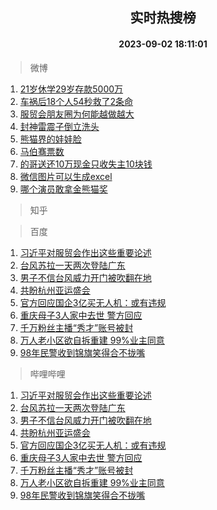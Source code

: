 <div align="center"><h2>实时热搜榜</h2><h4>2023-09-02 18:11:01</h4></div>

> 微博  

1. [21岁休学29岁存款5000万](https://s.weibo.com/weibo?q=21%E5%B2%81%E4%BC%91%E5%AD%A629%E5%B2%81%E5%AD%98%E6%AC%BE5000%E4%B8%87&t=31&band_rank=1&Refer=top)<br />
2. [车祸后18个人54秒救了2条命](https://s.weibo.com/weibo?q=%23%E8%BD%A6%E7%A5%B8%E5%90%8E18%E4%B8%AA%E4%BA%BA54%E7%A7%92%E6%95%91%E4%BA%862%E6%9D%A1%E5%91%BD%23&t=31&band_rank=2&Refer=top)<br />
3. [服贸会朋友圈为何能越做越大](https://s.weibo.com/weibo?q=%23%E6%9C%8D%E8%B4%B8%E4%BC%9A%E6%9C%8B%E5%8F%8B%E5%9C%88%E4%B8%BA%E4%BD%95%E8%83%BD%E8%B6%8A%E5%81%9A%E8%B6%8A%E5%A4%A7%23&t=31&band_rank=3&Refer=top)<br />
4. [封神雷震子倒立洗头](https://s.weibo.com/weibo?q=%E5%B0%81%E7%A5%9E%E9%9B%B7%E9%9C%87%E5%AD%90%E5%80%92%E7%AB%8B%E6%B4%97%E5%A4%B4&t=31&band_rank=4&Refer=top)<br />
5. [熊猫界的娃娃脸](https://s.weibo.com/weibo?q=%23%E7%86%8A%E7%8C%AB%E7%95%8C%E7%9A%84%E5%A8%83%E5%A8%83%E8%84%B8%23&t=31&band_rank=5&Refer=top)<br />
6. [马伯骞票数](https://s.weibo.com/weibo?q=%E9%A9%AC%E4%BC%AF%E9%AA%9E%E7%A5%A8%E6%95%B0&t=31&band_rank=6&Refer=top)<br />
7. [的哥送还10万现金只收失主10块钱](https://s.weibo.com/weibo?q=%23%E7%9A%84%E5%93%A5%E9%80%81%E8%BF%9810%E4%B8%87%E7%8E%B0%E9%87%91%E5%8F%AA%E6%94%B6%E5%A4%B1%E4%B8%BB10%E5%9D%97%E9%92%B1%23&t=31&band_rank=7&Refer=top)<br />
8. [微信图片可以生成excel](https://s.weibo.com/weibo?q=%E5%BE%AE%E4%BF%A1%E5%9B%BE%E7%89%87%E5%8F%AF%E4%BB%A5%E7%94%9F%E6%88%90excel&t=31&band_rank=8&Refer=top)<br />
9. [哪个演员敢拿金熊猫奖](https://s.weibo.com/weibo?q=%E5%93%AA%E4%B8%AA%E6%BC%94%E5%91%98%E6%95%A2%E6%8B%BF%E9%87%91%E7%86%8A%E7%8C%AB%E5%A5%96&t=31&band_rank=9&Refer=top)<br />

> 知乎  


> 百度  

1. [习近平对服贸会作出这些重要论述](https://www.baidu.com/s?wd=%E4%B9%A0%E8%BF%91%E5%B9%B3%E5%AF%B9%E6%9C%8D%E8%B4%B8%E4%BC%9A%E4%BD%9C%E5%87%BA%E8%BF%99%E4%BA%9B%E9%87%8D%E8%A6%81%E8%AE%BA%E8%BF%B0&sa=fyb_news&rsv_dl=fyb_news)<br />
2. [台风苏拉一天两次登陆广东](https://www.baidu.com/s?wd=%E5%8F%B0%E9%A3%8E%E8%8B%8F%E6%8B%89%E4%B8%80%E5%A4%A9%E4%B8%A4%E6%AC%A1%E7%99%BB%E9%99%86%E5%B9%BF%E4%B8%9C&sa=fyb_news&rsv_dl=fyb_news)<br />
3. [男子不信台风威力开门被吹翻在地](https://www.baidu.com/s?wd=%E7%94%B7%E5%AD%90%E4%B8%8D%E4%BF%A1%E5%8F%B0%E9%A3%8E%E5%A8%81%E5%8A%9B%E5%BC%80%E9%97%A8%E8%A2%AB%E5%90%B9%E7%BF%BB%E5%9C%A8%E5%9C%B0&sa=fyb_news&rsv_dl=fyb_news)<br />
4. [共盼杭州亚运盛会](https://www.baidu.com/s?wd=%E5%85%B1%E7%9B%BC%E6%9D%AD%E5%B7%9E%E4%BA%9A%E8%BF%90%E7%9B%9B%E4%BC%9A&sa=fyb_news&rsv_dl=fyb_news)<br />
5. [官方回应国企3亿买无人机：或有违规](https://www.baidu.com/s?wd=%E5%AE%98%E6%96%B9%E5%9B%9E%E5%BA%94%E5%9B%BD%E4%BC%813%E4%BA%BF%E4%B9%B0%E6%97%A0%E4%BA%BA%E6%9C%BA%EF%BC%9A%E6%88%96%E6%9C%89%E8%BF%9D%E8%A7%84&sa=fyb_news&rsv_dl=fyb_news)<br />
6. [重庆母子3人家中去世 警方回应](https://www.baidu.com/s?wd=%E9%87%8D%E5%BA%86%E6%AF%8D%E5%AD%903%E4%BA%BA%E5%AE%B6%E4%B8%AD%E5%8E%BB%E4%B8%96+%E8%AD%A6%E6%96%B9%E5%9B%9E%E5%BA%94&sa=fyb_news&rsv_dl=fyb_news)<br />
7. [千万粉丝主播“秀才”账号被封](https://www.baidu.com/s?wd=%E5%8D%83%E4%B8%87%E7%B2%89%E4%B8%9D%E4%B8%BB%E6%92%AD%E2%80%9C%E7%A7%80%E6%89%8D%E2%80%9D%E8%B4%A6%E5%8F%B7%E8%A2%AB%E5%B0%81&sa=fyb_news&rsv_dl=fyb_news)<br />
8. [万人老小区欲自拆重建 99%业主同意](https://www.baidu.com/s?wd=%E4%B8%87%E4%BA%BA%E8%80%81%E5%B0%8F%E5%8C%BA%E6%AC%B2%E8%87%AA%E6%8B%86%E9%87%8D%E5%BB%BA+99%25%E4%B8%9A%E4%B8%BB%E5%90%8C%E6%84%8F&sa=fyb_news&rsv_dl=fyb_news)<br />
9. [98年民警收到锦旗笑得合不拢嘴](https://www.baidu.com/s?wd=98%E5%B9%B4%E6%B0%91%E8%AD%A6%E6%94%B6%E5%88%B0%E9%94%A6%E6%97%97%E7%AC%91%E5%BE%97%E5%90%88%E4%B8%8D%E6%8B%A2%E5%98%B4&sa=fyb_news&rsv_dl=fyb_news)<br />

> 哔哩哔哩  

1. [习近平对服贸会作出这些重要论述](https://www.baidu.com/s?wd=%E4%B9%A0%E8%BF%91%E5%B9%B3%E5%AF%B9%E6%9C%8D%E8%B4%B8%E4%BC%9A%E4%BD%9C%E5%87%BA%E8%BF%99%E4%BA%9B%E9%87%8D%E8%A6%81%E8%AE%BA%E8%BF%B0&sa=fyb_news&rsv_dl=fyb_news)<br />
2. [台风苏拉一天两次登陆广东](https://www.baidu.com/s?wd=%E5%8F%B0%E9%A3%8E%E8%8B%8F%E6%8B%89%E4%B8%80%E5%A4%A9%E4%B8%A4%E6%AC%A1%E7%99%BB%E9%99%86%E5%B9%BF%E4%B8%9C&sa=fyb_news&rsv_dl=fyb_news)<br />
3. [男子不信台风威力开门被吹翻在地](https://www.baidu.com/s?wd=%E7%94%B7%E5%AD%90%E4%B8%8D%E4%BF%A1%E5%8F%B0%E9%A3%8E%E5%A8%81%E5%8A%9B%E5%BC%80%E9%97%A8%E8%A2%AB%E5%90%B9%E7%BF%BB%E5%9C%A8%E5%9C%B0&sa=fyb_news&rsv_dl=fyb_news)<br />
4. [共盼杭州亚运盛会](https://www.baidu.com/s?wd=%E5%85%B1%E7%9B%BC%E6%9D%AD%E5%B7%9E%E4%BA%9A%E8%BF%90%E7%9B%9B%E4%BC%9A&sa=fyb_news&rsv_dl=fyb_news)<br />
5. [官方回应国企3亿买无人机：或有违规](https://www.baidu.com/s?wd=%E5%AE%98%E6%96%B9%E5%9B%9E%E5%BA%94%E5%9B%BD%E4%BC%813%E4%BA%BF%E4%B9%B0%E6%97%A0%E4%BA%BA%E6%9C%BA%EF%BC%9A%E6%88%96%E6%9C%89%E8%BF%9D%E8%A7%84&sa=fyb_news&rsv_dl=fyb_news)<br />
6. [重庆母子3人家中去世 警方回应](https://www.baidu.com/s?wd=%E9%87%8D%E5%BA%86%E6%AF%8D%E5%AD%903%E4%BA%BA%E5%AE%B6%E4%B8%AD%E5%8E%BB%E4%B8%96+%E8%AD%A6%E6%96%B9%E5%9B%9E%E5%BA%94&sa=fyb_news&rsv_dl=fyb_news)<br />
7. [千万粉丝主播“秀才”账号被封](https://www.baidu.com/s?wd=%E5%8D%83%E4%B8%87%E7%B2%89%E4%B8%9D%E4%B8%BB%E6%92%AD%E2%80%9C%E7%A7%80%E6%89%8D%E2%80%9D%E8%B4%A6%E5%8F%B7%E8%A2%AB%E5%B0%81&sa=fyb_news&rsv_dl=fyb_news)<br />
8. [万人老小区欲自拆重建 99%业主同意](https://www.baidu.com/s?wd=%E4%B8%87%E4%BA%BA%E8%80%81%E5%B0%8F%E5%8C%BA%E6%AC%B2%E8%87%AA%E6%8B%86%E9%87%8D%E5%BB%BA+99%25%E4%B8%9A%E4%B8%BB%E5%90%8C%E6%84%8F&sa=fyb_news&rsv_dl=fyb_news)<br />
9. [98年民警收到锦旗笑得合不拢嘴](https://www.baidu.com/s?wd=98%E5%B9%B4%E6%B0%91%E8%AD%A6%E6%94%B6%E5%88%B0%E9%94%A6%E6%97%97%E7%AC%91%E5%BE%97%E5%90%88%E4%B8%8D%E6%8B%A2%E5%98%B4&sa=fyb_news&rsv_dl=fyb_news)<br />
